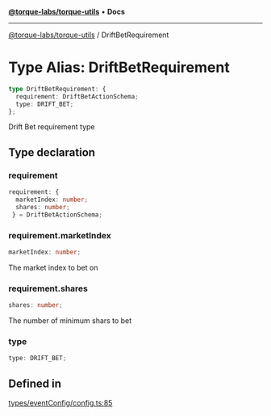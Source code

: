 [**@torque-labs/torque-utils**](../README.md) • **Docs**

***

[@torque-labs/torque-utils](../README.md) / DriftBetRequirement

# Type Alias: DriftBetRequirement

```ts
type DriftBetRequirement: {
  requirement: DriftBetActionSchema;
  type: DRIFT_BET;
};
```

Drift Bet requirement type

## Type declaration

### requirement

```ts
requirement: {
  marketIndex: number;
  shares: number;
 } = DriftBetActionSchema;
```

### requirement.marketIndex

```ts
marketIndex: number;
```

The market index to bet on

### requirement.shares

```ts
shares: number;
```

The number of minimum shars to bet

### type

```ts
type: DRIFT_BET;
```

## Defined in

[types/eventConfig/config.ts:85](https://github.com/torque-labs/torque-utils/blob/fcba00c7b8994c0932484e8f489988b91291c603/types/eventConfig/config.ts#L85)
